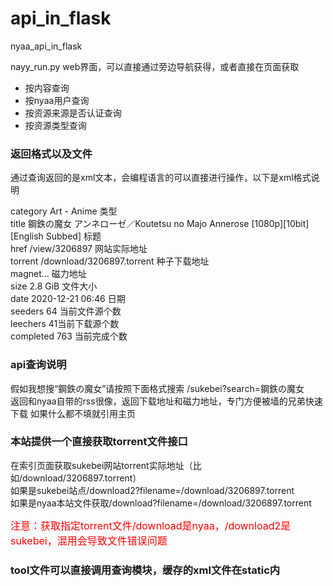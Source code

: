 # api_in_flask
nyaa_api_in_flask


nayy_run.py web界面，可以直接通过旁边导航获得，或者直接在页面获取

<ul>
                                    <li>按内容查询</li>
                                    <li>按nyaa用户查询</li>
                                    <li>按资源来源是否认证查询</li>
                                    <li>按资源类型查询</li>
                                </ul>
                                <h3>返回格式以及文件</h3>
                                <p>通过查询返回的是xml文本，会编程语言的可以直接进行操作，以下是xml格式说明</p>
                                <p>category Art - Anime 类型<br>
                                    title 鋼鉄の魔女 アンネローゼ／Koutetsu no Majo Annerose [1080p][10bit][English Subbed] 标题 <br>
                                    href /view/3206897 网站实际地址<br>
                                    torrent /download/3206897.torrent 种子下载地址<br>
                                    magnet... 磁力地址<br>
                                    size 2.8 GiB 文件大小<br>
                                    date 2020-12-21 06:46 日期<br>
                                    seeders 64 当前文件源个数<br>
                                    leechers 41当前下载源个数<br>
                                    completed 763 当前完成个数</p>

<h3>api查询说明</h3>

<p>假如我想搜“鋼鉄の魔女”请按照下面格式搜索 /sukebei?search=鋼鉄の魔女<br>返回和nyaa自带的rss很像，返回下载地址和磁力地址，专门方便被墙的兄弟快速下载 如果什么都不填就引用主页</p>

<h3>本站提供一个直接获取torrent文件接口</h3>

<p>在索引页面获取sukebei网站torrent实际地址（比如/download/3206897.torrent）<br>如果是sukebei站点/download2?filename=/download/3206897.torrent<br>如果是nyaa本站文件获取/download?filename=/download/3206897.torrent</p>
<font size="3" color="red">注意：获取指定torrent文件/download是nyaa，/download2是sukebei，混用会导致文件错误问题</font>

<h3>tool文件可以直接调用查询模块，缓存的xml文件在static内</h3>
